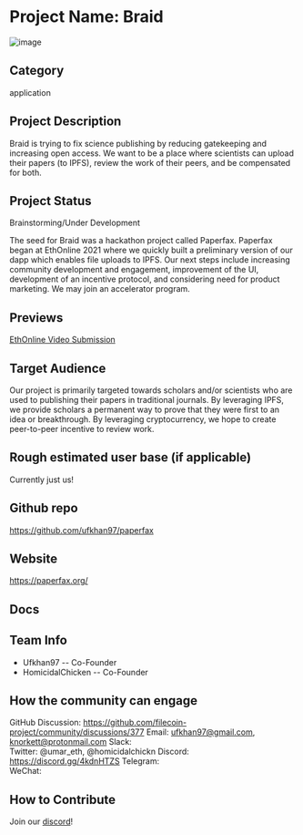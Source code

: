 
# Project Name: Braid
![image](https://user-images.githubusercontent.com/43886242/141393427-42887107-848c-4ede-a11e-24de8e357e0e.png)


## Category 
application

## Project Description
Braid is trying to fix science publishing by reducing gatekeeping and increasing open access. 
We want to be a place where scientists can upload their papers (to IPFS), review the work of their peers, and be compensated for both.

## Project Status
Brainstorming/Under Development

The seed for Braid was a hackathon project called Paperfax. Paperfax began at EthOnline 2021 where we quickly built a preliminary version of our dapp which enables file uploads to IPFS.
Our next steps include increasing community development and engagement, improvement of the UI, development of an incentive protocol, and considering need for product marketing. 
We may join an accelerator program. 

## Previews
[EthOnline Video Submission](https://showcase.ethglobal.com/ethonline2021/paperfax)

## Target Audience
Our project is primarily targeted towards scholars and/or scientists who are used to publishing their papers in traditional journals. 
By leveraging IPFS, we provide scholars a permanent way to prove that they were first to an idea or breakthrough. 
By leveraging cryptocurrency, we hope to create peer-to-peer incentive to review work. 


## Rough estimated user base (if applicable)
Currently just us!

## Github repo
https://github.com/ufkhan97/paperfax 

## Website
https://paperfax.org/ 

## Docs
<!--Including a link to your project docs!-->

## Team Info
- Ufkhan97 -- Co-Founder 
- HomicidalChicken -- Co-Founder 


## How the community can engage
GitHub Discussion: https://github.com/filecoin-project/community/discussions/377 
Email:  ufkhan97@gmail.com, knorkett@protonmail.com
Slack:  
Twitter:  @umar_eth, @homicidalchickn 
Discord:  https://discord.gg/4kdnHTZS
Telegram:  
WeChat:  

## How to Contribute
Join our [discord](https://discord.gg/4kdnHTZS)! 

